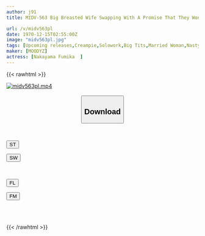 ```yaml
---
author: j91
title: MIDV-563 Big Breasted Wife Swapping With A Promise That They Won't Admit Her Cheating Because There's A Rubber Band.The Condom Breaks And They End Up Having Sex Raw! Fumika Nakayama Gets An Intense Creampie With A Super Accelerated Piston That Deceives Her

url: /v/midv563pl
date: 1970-12-15T02:55:00Z
image: "midv563pl.jpg"
tags: [Upcoming releases,Creampie,Solowork,Big Tits,Married Woman,Nasty, Hardcore,Cuckold	 ]
maker: [MOODYZ]
actress: [Nakayama Fumika  ]
---
```



{{< rawhtml >}}

<div class="video" data-videoid="pending_link.html">
    <a href="javascript:;">
        <img src="/v/midv563pl/midv563pl.jpg" width="WIDTH" height="HEIGHT" alt="midv563pl.mp4" loading="lazy">
    </a>
</div>

<script type="text/javascript" src="https://j91.asia/asset/on-demand-pend.js"></script>

<br>
  <link rel="stylesheet" href="https://j91.asia/asset/bs5.css">
  
  <center>
  <button class="btn btn-primary" type="button" data-bs-toggle="collapse" data-bs-target=".multi-collapse" aria-expanded="false" aria-controls="multiCollapseExample1 multiCollapseExample2"><h2>Download</h2></button></center>
</p>
<div class="row">
  <div class="col">
    <div class="collapse multi-collapse" id="multiCollapseExample1">
      <div class="card card-body">
	      	      <br>
<div class="buttons">  
<p><a href="https://j91.asia/pending_link.html" target="_blank"><button class="btn-hover color-3"><i class="fa fa-download"></i> ST</button></a></p>
<p><a href="https://j91.asia/pending_link.html" target="_blank"><button class="btn-hover color-2"><i class="fa fa-download"></i> SW</button></a></p></div>
    </div>
  </div>
</div>
  <div class="col">
    <div class="collapse multi-collapse" id="multiCollapseExample2">
      <div class="card card-body">
	      <br>
<div class="buttons">
<p><a href="https://j91.asia/pending_link.html" target="_blank"><button class="btn-hover color-9"><i class="fa fa-download"></i> FL</button></a></p>
<p><a href="https://j91.asia/pending_link.html" target="_blank"><button class="btn-hover color-8"><i class="fa fa-download"></i> FM</button></a></p></div>
<br><br>
      </div>
    </div>
  </div>
</div>

{{< /rawhtml >}}
